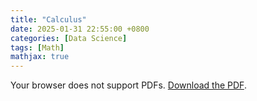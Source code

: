 ```yaml
---
title: "Calculus"
date: 2025-01-31 22:55:00 +0800
categories: [Data Science]
tags: [Math]
mathjax: true
---
```


<object data="{{ site.baseurl }}/assets/pdfs/Calculus.pdf" type="application/pdf" width="100%" height="666px">
  <p>Your browser does not support PDFs. <a href="{{ site.baseurl }}/assets/pdfs/Calculus.pdf">Download the PDF</a>.</p>
</object>

